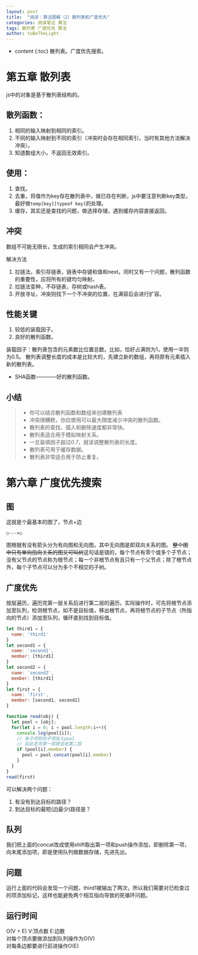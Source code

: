```yaml
---
layout: post
title:  "阅读：算法图解（2）散列表和广度优先"
categories: 阅读笔记 算法
tags: 散列表 广度优先 算法
author: toBeTheLight
---
```


* content
{:toc}
散列表。广度优先搜索。





# 第五章 散列表

js中的对象是基于散列表结构的。

## 散列函数：

1. 相同的输入映射到相同的索引。
2. 不同的输入映射到不同的索引（冲突时会存在相同索引，当时有其他方法解决冲突）。
3. 知道数组大小，不返回无效索引。

## 使用：

1. 查找。
2. 去重，将值作为key存在散列表中，做已存在判断，js中要注意判断key类型，最好做`temp[key][typeof key]`的处理。
3. 缓存，其实还是查找的问题，做选择存储，遇到缓存内容直接返回。

## 冲突

数组不可能无限长，生成的索引相同会产生冲突。

解决方法

1. 拉链法，索引存链表，链表中存键和值和next。同时又有一个问题，散列函数的重要性，应将所有的键均匀映射。
2. 拉链法变种，不存链表，存树或hash表。
3. 开放寻址，冲突则找下一个不冲突的位置，在满容后会进行扩容。

## 性能关键

1. 较低的装载因子。
2. 良好的散列函数。

装载因子：散列表包含的元素数比位置总数。比如，恰好占满则为1，使用一半则为0.5。
散列表调整长度的成本是比较大的，先建立新的数组，再将原有元素插入新的散列表。

* SHA函数————好的散列函数。

## 小结

> * 你可以结合散列函数和数组来创建散列表
> * 冲突很糟糕，你应使用可以最大限度减少冲突的散列函数。
> * 散列表的查找、插入和删除速度都非常快。
> * 散列表适合用于模拟映射关系。
> * 一旦装填因子超过*0.7*，就该调整散列表的长度。
> * 散列表可用于缓存数据。
> * 散列表非常适合用于防止重复。

# 第六章 广度优先搜索

## 图

这就是个最基本的图了，节点+边
```
○--->○
```
图根据有没有箭头分为有向图和无向图，其中无向图是即双向关系的图。
~~整个图中只有单向指向关系的图又可叫树~~这句话是错的，每个节点有零个或多个子节点；没有父节点的节点称为根节点；每一个非根节点有且只有一个父节点；除了根节点外，每个子节点可以分为多个不相交的子树。

## 广度优先

按层遍历，遍历完第一层关系后进行第二层的遍历。实际操作时，可先将根节点添加至队列，检测根节点，如不是目标值，移出根节点，再将根节点的子节点（所指向的节点）添加至队列，循环直到找到目标值。

```js
let third1 = {
  name: 'third1'
}
let second1 = {
  name: 'second1',
  member: [third1]
}
let second2 = {
  name: 'second2',
  member: [third1]
}
let first = {
  name: 'first',
  member: [second1, second2]
}

function read(obj) {
  let pool = [obj];
  for(let i = 0; i < pool.length;i++){
    console.log(pool[i]);
    // 有子项则将子项加入pool
    // 如此走完第一层就会走第二层
    if (pool[i].member) {
      pool = pool.concat(pool[i].member)
    }
  }
}
read(first)
```

可以解决两个问题：
1. 有没有到达目标的路径？
2. 到达目标的最短(边最少)路径是？

## 队列

我们把上面的concat改成使用shift取出第一项和push操作添加，即删除第一项，向末尾添加项，即是使用队列做数据存储，先进先出。

## 问题

运行上面的代码会发现一个问题，third1被输出了两次，所以我们需要对已检查过的项添加标记，这样也能避免两个相互指向导致的死循环问题。

## 运行时间

O(V + E) V:顶点数 E:边数   
对每个顶点要做添加到队列操作为O(V)  
对每条边都要进行前进操作O(E)
